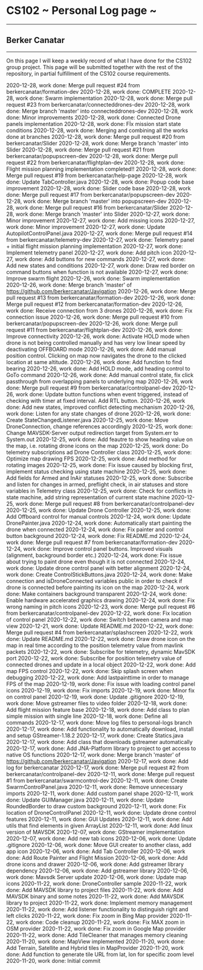 # CS102 ~ Personal Log page ~
****
## Berker Canatar
****

On this page I will keep a weekly record of what I have done for the CS102 group project. This page will be submitted together with the rest of the repository, in partial fulfillment of the CS102 course requirements.

2020-12-28, work done: Merge pull request #24 from berkercanatar/formation-dev
2020-12-28, work done: COMPLETE
2020-12-28, work done: Swarm implementation
2020-12-28, work done: Merge pull request #23 from berkercanatar/connecteddrones-dev
2020-12-28, work done: Merge branch 'master' into connecteddrones-dev
2020-12-28, work done: Minor improvements
2020-12-28, work done: Connected Drone panels implementation
2020-12-28, work done: Fİx mission start state conditions
2020-12-28, work done: Merging and combining all the works done at branches
2020-12-28, work done: Merge pull request #20 from berkercanatar/Slider
2020-12-28, work done: Merge branch 'master' into Slider
2020-12-28, work done: Merge pull request #21 from berkercanatar/popupscreen-dev
2020-12-28, work done: Merge pull request #22 from berkercanatar/flightplan-dev
2020-12-28, work done: Flight mission planning implementation completed!!
2020-12-28, work done: Merge pull request #19 from berkercanatar/help-page
2020-12-28, work done: Update TabController.java
2020-12-28, work done: Popup code base improvement
2020-12-28, work done: Slider code base
2020-12-28, work done: Merge pull request #17 from berkercanatar/popupscreen-dev
2020-12-28, work done: Merge branch 'master' into popupscreen-dev
2020-12-28, work done: Merge pull request #16 from berkercanatar/Slider
2020-12-28, work done: Merge branch 'master' into Slider
2020-12-27, work done: Minor improvement
2020-12-27, work done: Add missing icons
2020-12-27, work done: Minor improvement
2020-12-27, work done: Update AutopilotControlPanel.java
2020-12-27, work done: Merge pull request #14 from berkercanatar/telemetry-dev
2020-12-27, work done: Telemetry panel + initial flight mission planning implementation
2020-12-27, work done: Implement telemetry panel
2020-12-27, work done: Add pitch icon
2020-12-27, work done: Add buttons for new commands
2020-12-27, work done: Add new states and conditions
2020-12-27, work done: Draw red border on command buttons when function is not available
2020-12-27, work done: Improve swarm flight
2020-12-26, work done: Swarm implementation
2020-12-26, work done: Merge branch 'master' of https://github.com/berkercanatar/Javigation
2020-12-26, work done: Merge pull request #13 from berkercanatar/formation-dev
2020-12-26, work done: Merge pull request #12 from berkercanatar/formation-dev
2020-12-26, work done: Receive connection from 3 drones
2020-12-26, work done: Fix connection issue
2020-12-26, work done: Merge pull request #10 from berkercanatar/popupscreen-dev
2020-12-26, work done: Merge pull request #11 from berkercanatar/flightplan-dev
2020-12-26, work done: Improve connectivity
2020-12-26, work done: Activate HOLD mode when drone is not being controlled manually and has very low linear speed by deactivating OFFBOARD mode
2020-12-26, work done: Add manual position control. Clicking on map now navigates the drone to the clicked location at same altitude.
2020-12-26, work done: Add function to find bearing
2020-12-26, work done: Add HOLD mode, add heading control to GoTo command
2020-12-26, work done: Add manual control state, fix click passthrough from overlapping panels to underlying map
2020-12-26, work done: Merge pull request #9 from berkercanatar/controlpanel-dev
2020-12-26, work done: Update button functions when event triggered, instead of checking with timer at fixed interval. Add RTL button.
2020-12-26, work done: Add new states, improved conflict detecting mechanism
2020-12-26, work done: Listen for any state changes of drone
2020-12-26, work done: Create StateChangedListener.java
2020-12-25, work done: Move DroneConnection, change references accordingly
2020-12-25, work done: Change MAVSDK-Server output redirection target from System.err to System.out
2020-12-25, work done: Add feautre to show heading value on the map, i.e. rotating drone icons on the map
2020-12-25, work done: Do telemetry subscriptions ad Drone Controller class
2020-12-25, work done: Optimize map drawing FPS
2020-12-25, work done: Add method for rotating images
2020-12-25, work done: Fix issue caused by blocking first, implement status checking using state machine
2020-12-25, work done: Add fields for Armed and InAir statuses
2020-12-25, work done: Subscribe and listen for changes in armed, preflight check, in air statuses and store variables in Telemetry class
2020-12-25, work done: Check for conflicts in state machine, add string representation of current state machine
2020-12-25, work done: Merge pull request #8 from berkercanatar/controlpanel-dev
2020-12-25, work done: Update Drone Controller
2020-12-25, work done: Add Offboard control for manual controls
2020-12-24, work done: Update DronePainter.java
2020-12-24, work done: Automatically start painting the drone when connected
2020-12-24, work done: Fix painter and control button background
2020-12-24, work done: Fix README.md
2020-12-24, work done: Merge pull request #7 from berkercanatar/formation-dev
2020-12-24, work done: Improve control panel buttons. Improved visuals (alignment, background border etc.)
2020-12-24, work done: Fix issue about trying to paint drone even though it is not connected
2020-12-24, work done: Update drone control panel with better alignment
2020-12-24, work done: Create ControlStickButtons.java
2020-12-24, work done: Make connection and isDroneConnected variables public in order to check if drone is connected before painting its icon on the map
2020-12-24, work done: Make containers background transparent
2020-12-24, work done: Enable hardware accelerated graphics drawing
2020-12-24, work done: Fix wrong naming in pitch icons
2020-12-23, work done: Merge pull request #6 from berkercanatar/controlpanel-dev
2020-12-22, work done: Fix location of control panel
2020-12-22, work done: Switch between camera and map view
2020-12-21, work done: Update README.md
2020-12-22, work done: Merge pull request #4 from berkercanatar/splashscreen
2020-12-22, work done: Update README.md
2020-12-22, work done: Draw drone icon on the map in real time according to the position telemetry value from mavlink packets
2020-12-22, work done: Subscribe for telemetry, dynamic MavSDK port
2020-12-22, work done: Subscribe for position telemetry value of connected drones and update in a local object
2020-12-22, work done: Add map FPS control
2020-12-22, work done: Skip splash screen when debugging
2020-12-22, work done: Add lastpainttime in order to manage FPS of the map
2020-12-19, work done: Fix issue with loading control panel icons
2020-12-19, work done: Fix imports
2020-12-19, work done: Minor fix on control panel
2020-12-19, work done: Update .gitignore
2020-12-19, work done: Move gstreamer files to video folder
2020-12-18, work done: Add flight mission feature base
2020-12-18, work done: Add class to plan simple mission with single line
2020-12-18, work done: Define all commands
2020-12-17, work done: Move log files to personal-logs branch
2020-12-17, work done: Add functionality to automatically download, install and setup GStreamer-1.18.2
2020-12-17, work done: Create Statics.java
2020-12-17, work done: Add class that downloads gstreamer automatically
2020-12-17, work done: Add JNA-Platform library to project to get access to native OS functions
2020-12-17, work done: Merge branch 'master' of https://github.com/berkercanatar/Javigation
2020-12-17, work done: Add log for berkercanatar
2020-12-17, work done: Merge pull request #2 from berkercanatar/controlpanel-dev
2020-12-11, work done: Merge pull request #1 from berkercanatar/swarmcontrol-dev
2020-12-11, work done: Create SwarmControlPanel.java
2020-12-11, work done: Remove unnecessary imports
2020-12-11, work done: Add custom panel shape
2020-12-11, work done: Update GUIManager.java
2020-12-11, work done: Update RoundedBorder to draw custom background
2020-12-11, work done: Fix location of DroneControlPanel
2020-12-11, work done: Update drone control features
2020-12-11, work done: GUI Updates
2020-12-11, work done: Add utils that find elements in given ArrayList
2020-12-11, work done: Add linux version of MAVSDK
2020-12-07, work done: GStreamer implementation
2020-12-07, work done: Add new tab icons
2020-12-06, work done: Update .gitignore
2020-12-06, work done: Move GUI creater to another class, add app icon
2020-12-06, work done: Add Tab Controller
2020-12-06, work done: Add Route Painter and Flight Mission
2020-12-06, work done: Add drone icons and drawer
2020-12-06, work done: Add gstreamer library dependency
2020-12-06, work done: Add gstreamer library
2020-12-06, work done: Mavsdk Server update
2020-12-06, work done: Update map icons
2020-11-22, work done: DroneController sample
2020-11-22, work done: Add MAVSDK library to project files
2020-11-22, work done: Add MAVSDK binary and some notes
2020-11-22, work done: Add MAVSDK library to project
2020-11-22, work done: Implement memory management
2020-11-22, work done: Add listener functionality to distinguish right and left clicks
2020-11-22, work done: Fix zoom in Bing Map provider
2020-11-22, work done: Code cleanup
2020-11-22, work done: Fix MAX zoom in OSM provider
2020-11-22, work done: Fix zoom in Google Map provider
2020-11-22, work done: Add TileCleaner that manages memory cleaning
2020-11-20, work done: MapView implemented
2020-11-20, work done: Add Terrain, Satellite and Hybrid tiles in MapProvider
2020-11-20, work done: Add function to generate tile URL from lat, lon for specific zoom level
2020-11-20, work done: Initial commit
